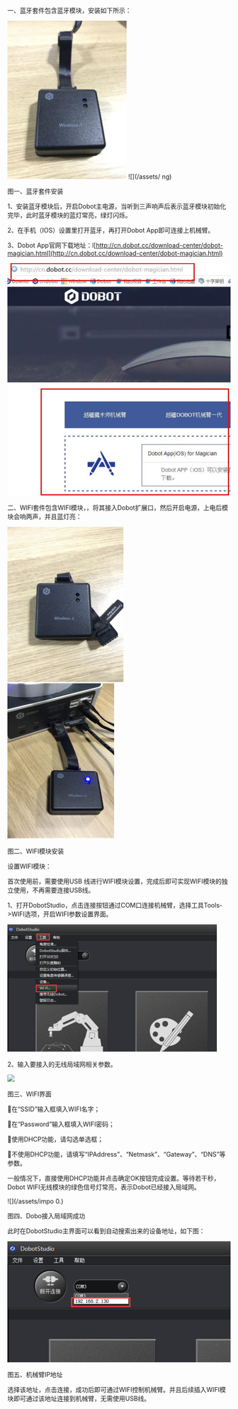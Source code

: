 一、蓝牙套件包含蓝牙模块，安装如下所示：

![](/assets/23)        ![](/assets/ ng)

图一、蓝牙套件安装

1、安装蓝牙模块后，开启Dobot主电源，当听到三声响声后表示蓝牙模块初始化完毕，此时蓝牙模块的蓝灯常亮，绿灯闪烁。

2、在手机（IOS）设置里打开蓝牙，再打开Dobot App即可连接上机械臂。

3、Dobot App官网下载地址：l[http://cn.dobot.cc/download-center/dobot-magician.html](http://cn.dobot.cc/download-center/dobot-magician.html)

![](/assets/360截图20170703183457142.jpg)

二、WIFI套件包含WIFI模块，，将其接入Dobot扩展口，然后开启电源，上电后模块会响两声，并且蓝灯亮：

![](/assets/import.png12)     ![](/assets/ng)

图二、WIFI模块安装

设置WIFI模块：

首次使用前，需要使用USB 线进行WIFI模块设置，完成后即可实现WIFI模块的独立使用，不再需要连接USB线。

1、打开DobotStudio，点击连接按钮通过COM口连接机械臂，选择工具Tools-&gt;WIFI选项，开启WIFI参数设置界面。

![](/assets/i0)

2、输入要接入的无线局域网相关参数。

![](/assets/impor )

图三、WIFI界面

在“SSID”输入框填入WIFI名字；

在“Password”输入框填入WIFI密码；

使用DHCP功能，请勾选单选框；

不使用DHCP功能，请填写“IPAddress”、“Netmask”、“Gateway”、“DNS”等参数。

一般情况下，直接使用DHCP功能并点击确定OK按钮完成设置。等待若干秒，Dobot WIFI无线模块的绿色信号灯常亮，表示Dobot已经接入局域网。

![](/assets/impo 0.)

图四、Dobo接入局域网成功

此时在DobotStudio主界面可以看到自动搜索出来的设备地址，如下图：

![](/assets/impo12)

图五、机械臂IP地址

选择该地址，点击连接，成功后即可通过WIFI控制机械臂。并且后续插入WIFI模块即可通过该地址连接到机械臂，无需使用USB线。

